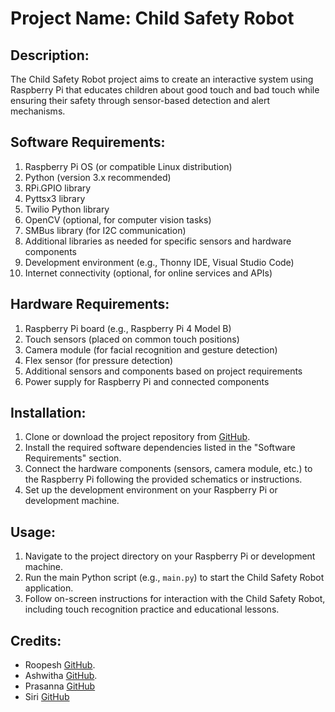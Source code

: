 # Project Name: Child Safety Robot

## Description:
The Child Safety Robot project aims to create an interactive system using Raspberry Pi that educates children about good touch and bad touch while ensuring their safety through sensor-based detection and alert mechanisms.

## Software Requirements:
1. Raspberry Pi OS (or compatible Linux distribution)
2. Python (version 3.x recommended)
3. RPi.GPIO library
4. Pyttsx3 library
5. Twilio Python library
6. OpenCV (optional, for computer vision tasks)
7. SMBus library (for I2C communication)
8. Additional libraries as needed for specific sensors and hardware components
9. Development environment (e.g., Thonny IDE, Visual Studio Code)
10. Internet connectivity (optional, for online services and APIs)

## Hardware Requirements:
1. Raspberry Pi board (e.g., Raspberry Pi 4 Model B)
2. Touch sensors (placed on common touch positions)
3. Camera module (for facial recognition and gesture detection)
4. Flex sensor (for pressure detection)
5. Additional sensors and components based on project requirements
6. Power supply for Raspberry Pi and connected components

## Installation:
1. Clone or download the project repository from [GitHub](https://github.com/b-roopesh/Human-Behavior-Detection).
2. Install the required software dependencies listed in the "Software Requirements" section.
3. Connect the hardware components (sensors, camera module, etc.) to the Raspberry Pi following the provided schematics or instructions.
4. Set up the development environment on your Raspberry Pi or development machine.

## Usage:
1. Navigate to the project directory on your Raspberry Pi or development machine.
2. Run the main Python script (e.g., `main.py`) to start the Child Safety Robot application.
3. Follow on-screen instructions for interaction with the Child Safety Robot, including touch recognition practice and educational lessons.

## Credits:
- Roopesh [GitHub](https://github.com/b-roopesh).
- Ashwitha [GitHub](https://github.com/TAReddy).
- Prasanna [GitHub](https://github.com/prasanna00112)
- Siri [GitHub](https://github.com/YelluSiri1407)
